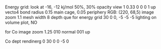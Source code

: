 Energy grid: look at -16, -12 kj/mol 50%, 30% opacity
view 1 0.33 0
0 0 1 up vecto4
bond radius 0.15 main cage, 0.05 periphery
RGB: (220, 68,5)
image zoom 1.1
mesh width 8
depth que for energy grid 30 0 0, -5 -5 -5
lighting on volume plot, NO

for Co image zoom 1.25
010 normal
001 up

Co dept rendinerg
0 30 0
0 -5 0

